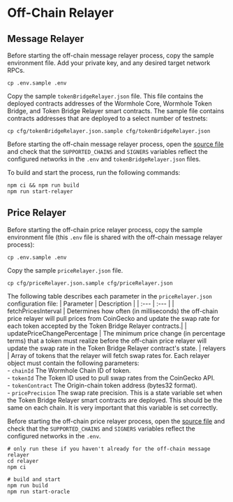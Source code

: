 # Off-Chain Relayer

## Message Relayer

Before starting the off-chain message relayer process, copy the sample environment file. Add your private key, and any desired target network RPCs.

```
cp .env.sample .env
```

Copy the sample `tokenBridgeRelayer.json` file. This file contains the deployed contracts addresses of the Wormhole Core, Wormhole Token Bridge, and Token Bridge Relayer smart contracts. The sample file contains contracts addresses that are deployed to a select number of testnets:

```
cp cfg/tokenBridgeRelayer.json.sample cfg/tokenBridgeRelayer.json
```

Before starting the off-chain message relayer process, open the [source file](./relayer/src/tokenBridgeRelayer/main.ts) and check that the `SUPPORTED_CHAINS` and `SIGNERS` variables reflect the configured networks in the `.env` and `tokenBridgeRelayer.json` files.

To build and start the process, run the following commands:

```
npm ci && npm run build
npm run start-relayer
```

## Price Relayer

Before starting the off-chain price relayer process, copy the sample environment file (this `.env` file is shared with the off-chain message relayer process):

```
cp .env.sample .env
```

Copy the sample `priceRelayer.json` file.

```
cp cfg/priceRelayer.json.sample cfg/priceRelayer.json
```

The following table describes each parameter in the `priceRelayer.json` configuration file:
| Parameter | Description |
| :--- | :--- |
| fetchPricesInterval | Determines how often (in milliseconds) the off-chain price relayer will pull prices from CoinGecko and update the swap rate for each token accepted by the Token Bridge Relayer contracts.|
| updatePriceChangePercentage | The minimum price change (in percentage terms) that a token must realize before the off-chain price relayer will update the swap rate in the Token Bridge Relayer contract's state.
| relayers | Array of tokens that the relayer will fetch swap rates for. Each relayer object must contain the following parameters: <br /> - `chainId` The Wormhole Chain ID of token. <br /> - `tokenId` The Token ID used to pull swap rates from the CoinGecko API. <br /> - `tokenContract` The Origin-chain token address (bytes32 format). <br /> - `pricePrecision` The swap rate precision. This is a state variable set when the Token Bridge Relayer smart contracts are deployed. This should be the same on each chain. It is very important that this variable is set correctly.

Before starting the off-chain price relayer process, open the [source file](./relayer/src/priceRelayer/main.ts) and check that the `SUPPORTED_CHAINS` and `SIGNERS` variables reflect the configured networks in the `.env`.

```
# only run these if you haven't already for the off-chain message relayer
cd relayer
npm ci

# build and start
npm run build
npm run start-oracle
```
